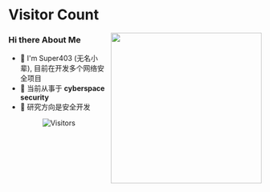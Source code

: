 # Visitor Count

<p align="center">
  <img align="right" src="https://media.giphy.com/media/j2NDJZct5aXPzQItQ9/giphy.gif" width="300" height="300"  alt=""/>
</p>

### Hi there About Me   
- 🌱 I'm Super403 (无名小辈), 目前在开发多个网络安全项目
-  🔭 当前从事于 **cyberspace security**
- 💬  研究方向是安全开发




<p align="center">
  <img src="https://profile-counter.glitch.me/Super403/count.svg" alt="Visitors">
</p>








